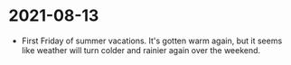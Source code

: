 # 2021-08-13

- First Friday of summer vacations. It's gotten warm again, but it seems like weather will turn colder and rainier again over the weekend.